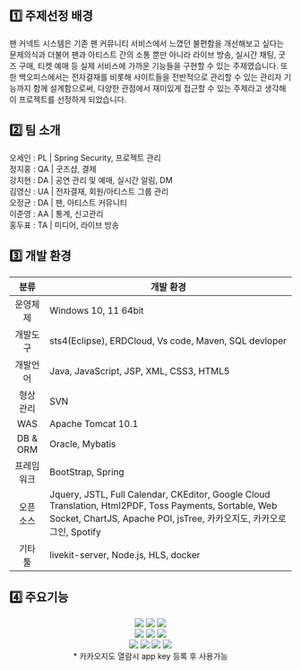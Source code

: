
## 1️⃣ 주제선정 배경   
팬 커넥트 시스템은 기존 팬 커뮤니티 서비스에서 느꼈던 불편함을 개선해보고 싶다는 문제의식과 더불어 팬과 아티스트 간의 소통 뿐만 아니라 라이브 방송, 실시간 채팅, 굿즈 구매, 티켓 예매 등 실제 서비스에 가까운 기능들을 구현할 수 있는 주제였습니다. 또한 백오피스에서는 전자결재를 비롯해 사이트들을 전반적으로 관리할 수 있는 관리자 기능까지 함께 설계함으로써, 다양한 관점에서 재미있게 접근할 수 있는 주제라고 생각해 이 프로젝트를 선정하게 되었습니다.


## 2️⃣ 팀 소개   
오세인 : PL | Spring Security, 프로젝트 관리    
정지홍 : QA | 굿즈샵, 결제   
강지현 : DA | 공연 관리 및 예매, 실시간 알림, DM   
김영신 : UA | 전자결재, 회원/아티스트 그룹 관리   
오정균 : DA | 팬, 아티스트 커뮤니티   
이준영 : AA | 통계, 신고관리   
홍두표 : TA | 미디어, 라이브 방송   


## 3️⃣ 개발 환경   
|분류	|개발 환경|
|:---:|---|
| 운영체제	|Windows 10, 11 64bit|
| 개발도구	|sts4(Eclipse), ERDCloud, Vs code, Maven, SQL devloper|
| 개발언어	|Java, JavaScript, JSP, XML, CSS3, HTML5|
| 형상 관리	|SVN|
| WAS	|Apache Tomcat 10.1|
| DB & ORM	|Oracle, Mybatis|
| 프레임워크 |BootStrap, Spring|
| 오픈 소스	|Jquery, JSTL, Full Calendar, CKEditor, Google Cloud Translation, Html2PDF, Toss Payments, Sortable, Web Socket, ChartJS, Apache POI, jsTree, 카카오지도, 카카오로그인, Spotify|
| 기타 툴	|livekit-server, Node.js, HLS, docker|


## 4️⃣ 주요기능   


<div align=center>
  <img src="https://img.shields.io/badge/java-007396?style=for-the-badge&logo=java&logoColor=white">
  <img src="https://img.shields.io/badge/javascript-F7DF1E?style=for-the-badge&logo=javascript&logoColor=black">
  <img src="https://img.shields.io/badge/jquery-0769AD?style=for-the-badge&logo=jquery&logoColor=white">
  <br/>
  <img src="https://img.shields.io/badge/springboot-6DB33F?style=for-the-badge&logo=springboot&logoColor=white">
  <img src="https://img.shields.io/badge/apache tomcat-F8DC75?style=for-the-badge&logo=apachetomcat&logoColor=white">
  <img src="https://img.shields.io/badge/oracle-F80000?style=for-the-badge&logo=oracle&logoColor=white">
  <br/>
  <img src="https://img.shields.io/badge/html5-E34F26?style=for-the-badge&logo=html5&logoColor=white">
  <img src="https://img.shields.io/badge/css-1572B6?style=for-the-badge&logo=css3&logoColor=white">
  <img src="https://img.shields.io/badge/bootstrap-7952B3?style=for-the-badge&logo=bootstrap&logoColor=white">
  <img src="https://img.shields.io/badge/github-181717?style=for-the-badge&logo=github&logoColor=white">
</div>
<div align=center color=red> * 카카오지도 열람시 app key 등록 후 사용가능</div>
